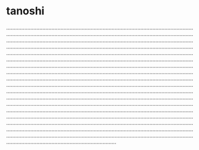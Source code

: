 # tanoshi
.................................................................................................................................................................................................................................................................................................................................................................................................................................................................................................................................................................................................................................................................................................................................................................................................................................................................................................................................................................................................................................................................................................................................................................................................................................................................................................................................................................................................................................................................................................................................................................................................................................................................................................................................................................................................................................................................................................................................................................................................................................................................................................................................................................................................................................................................................................................................................................................................
